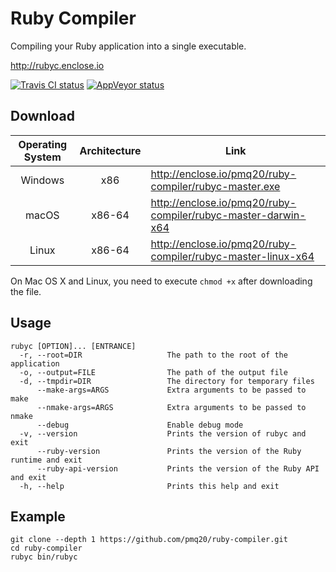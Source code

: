 # Ruby Compiler

Compiling your Ruby application into a single executable.

http://rubyc.enclose.io

[![Travis CI status](https://travis-ci.org/pmq20/ruby-compiler.svg?branch=master)](https://travis-ci.org/pmq20/ruby-compiler)
[![AppVeyor status](https://ci.appveyor.com/api/projects/status/93i36eliiy6v3686/branch/master?svg=true)](https://ci.appveyor.com/project/pmq20/ruby-compiler/branch/master)

## Download

| Operating System | Architecture | Link                                                           |
|:----------------:|:------------:|----------------------------------------------------------------|
|      Windows     |      x86     | http://enclose.io/pmq20/ruby-compiler/rubyc-master.exe         |
|       macOS      |     x86-64   | http://enclose.io/pmq20/ruby-compiler/rubyc-master-darwin-x64  |
|       Linux      |     x86-64   | http://enclose.io/pmq20/ruby-compiler/rubyc-master-linux-x64   |

On Mac OS X and Linux, you need to execute `chmod +x` after downloading the file.

## Usage

    rubyc [OPTION]... [ENTRANCE]
      -r, --root=DIR                   The path to the root of the application
      -o, --output=FILE                The path of the output file
      -d, --tmpdir=DIR                 The directory for temporary files
          --make-args=ARGS             Extra arguments to be passed to make
          --nmake-args=ARGS            Extra arguments to be passed to nmake
          --debug                      Enable debug mode
      -v, --version                    Prints the version of rubyc and exit
          --ruby-version               Prints the version of the Ruby runtime and exit
          --ruby-api-version           Prints the version of the Ruby API and exit
      -h, --help                       Prints this help and exit

## Example

    git clone --depth 1 https://github.com/pmq20/ruby-compiler.git
    cd ruby-compiler
    rubyc bin/rubyc
